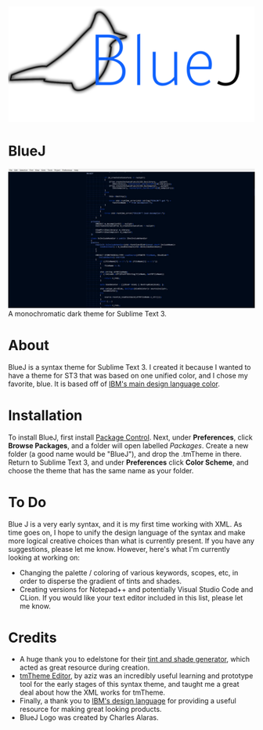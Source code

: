 ![blueJ Logo](BlueJLogo.png)
# BlueJ
![BlueJ Demo](BlueJ.jpg)
A monochromatic dark theme for Sublime Text 3.
# About
BlueJ is a syntax theme for Sublime Text 3. I created it because I wanted to have a theme for ST3 that was based on one unified color, and I chose my favorite, blue. It is based off of [IBM's main design language color](https://www.ibm.com/design/language/color).
# Installation
To install BlueJ, first install [Package Control](https://packagecontrol.io/installation). Next, under **Preferences**, click **Browse Packages**, and a folder will open labelled *Packages*. Create a new folder (a good name would be "BlueJ"), and drop the .tmTheme in there. Return to Sublime Text 3, and under **Preferences** click **Color Scheme**, and choose the theme that has the same name as your folder.
# To Do
Blue J is a very early syntax, and it is my first time working with XML. As time goes on, I hope to unify the design language of the syntax and make more logical creative choices than what is currently present. If you have any suggestions, please let me know. However, here's what I'm currently looking at working on:
- Changing the palette / coloring of various keywords, scopes, etc, in order to disperse the gradient of tints and shades.
- Creating versions for Notepad++ and potentially Visual Studio Code and CLion. If you would like your text editor included in this list, please let me know.
# Credits
- A huge thank you to edelstone for their [tint and shade generator](https://maketintsandshades.com/), which acted as great resource during creation.
- [tmTheme Editor](http://tmtheme-editor.herokuapp.com/#!/editor/theme/Monokai), by aziz was an incredibly useful learning and prototype tool for the early stages of this syntax theme, and taught me a great deal about how the XML works for tmTheme.
- Finally, a thank you to [IBM's design language](https://www.ibm.com/design/language/) for providing a useful resource for making great looking products.
- BlueJ Logo was created by Charles Alaras.
